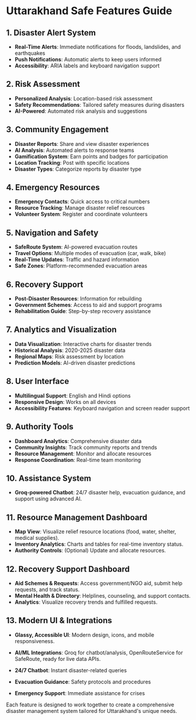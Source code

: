 # Uttarakhand Safe Features Guide

## 1. Disaster Alert System
- **Real-Time Alerts**: Immediate notifications for floods, landslides, and earthquakes
- **Push Notifications**: Automatic alerts to keep users informed
- **Accessibility**: ARIA labels and keyboard navigation support

## 2. Risk Assessment
- **Personalized Analysis**: Location-based risk assessment
- **Safety Recommendations**: Tailored safety measures during disasters
- **AI-Powered**: Automated risk analysis and suggestions

## 3. Community Engagement
- **Disaster Reports**: Share and view disaster experiences
- **AI Analysis**: Automated alerts to response teams
- **Gamification System**: Earn points and badges for participation
- **Location Tracking**: Post with specific locations
- **Disaster Types**: Categorize reports by disaster type

## 4. Emergency Resources
- **Emergency Contacts**: Quick access to critical numbers
- **Resource Tracking**: Manage disaster relief resources
- **Volunteer System**: Register and coordinate volunteers

## 5. Navigation and Safety
- **SafeRoute System**: AI-powered evacuation routes
- **Travel Options**: Multiple modes of evacuation (car, walk, bike)
- **Real-Time Updates**: Traffic and hazard information
- **Safe Zones**: Platform-recommended evacuation areas

## 6. Recovery Support
- **Post-Disaster Resources**: Information for rebuilding
- **Government Schemes**: Access to aid and support programs
- **Rehabilitation Guide**: Step-by-step recovery assistance

## 7. Analytics and Visualization
- **Data Visualization**: Interactive charts for disaster trends
- **Historical Analysis**: 2020-2025 disaster data
- **Regional Maps**: Risk assessment by location
- **Prediction Models**: AI-driven disaster predictions

## 8. User Interface
- **Multilingual Support**: English and Hindi options
- **Responsive Design**: Works on all devices
- **Accessibility Features**: Keyboard navigation and screen reader support

## 9. Authority Tools
- **Dashboard Analytics**: Comprehensive disaster data
- **Community Insights**: Track community reports and trends
- **Resource Management**: Monitor and allocate resources
- **Response Coordination**: Real-time team monitoring

## 10. Assistance System
- **Groq-powered Chatbot**: 24/7 disaster help, evacuation guidance, and support using advanced AI.

## 11. Resource Management Dashboard
- **Map View**: Visualize relief resource locations (food, water, shelter, medical supplies).
- **Inventory Analytics**: Charts and tables for real-time inventory status.
- **Authority Controls**: (Optional) Update and allocate resources.

## 12. Recovery Support Dashboard
- **Aid Schemes & Requests**: Access government/NGO aid, submit help requests, and track status.
- **Mental Health & Directory**: Helplines, counseling, and support contacts.
- **Analytics**: Visualize recovery trends and fulfilled requests.

## 13. Modern UI & Integrations
- **Glassy, Accessible UI**: Modern design, icons, and mobile responsiveness.
- **AI/ML Integrations**: Groq for chatbot/analysis, OpenRouteService for SafeRoute, ready for live data APIs.

- **24/7 Chatbot**: Instant disaster-related queries
- **Evacuation Guidance**: Safety protocols and procedures
- **Emergency Support**: Immediate assistance for crises

Each feature is designed to work together to create a comprehensive disaster management system tailored for Uttarakhand's unique needs.

